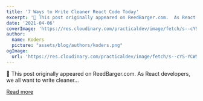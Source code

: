 ```yaml
---
title: '7 Ways to Write Cleaner React Code Today'
excerpt: '📣 This post originally appeared on ReedBarger.com.  As React developers, we all want to write cleaner...'
date: '2021-04-06'
coverImage: 'https://res.cloudinary.com/practicaldev/image/fetch/s--cYS-YCW5--/c_imagga_scale,f_auto,fl_progressive,h_420,q_auto,w_1000/https://blog.reedbarger.com/content/images/2021/04/7-ways-to-write-clean-react-code.png'
author:
  name: Koders
  picture: "assets/blog/authors/koders.png"
ogImage:
  url: 'https://res.cloudinary.com/practicaldev/image/fetch/s--cYS-YCW5--/c_imagga_scale,f_auto,fl_progressive,h_420,q_auto,w_1000/https://blog.reedbarger.com/content/images/2021/04/7-ways-to-write-clean-react-code.png'
---
```


📣 This post originally appeared on ReedBarger.com.  As React developers, we all want to write cleaner...

[Read more](https://dev.to/reedbarger/7-ways-to-write-cleaner-react-code-today-16do)
